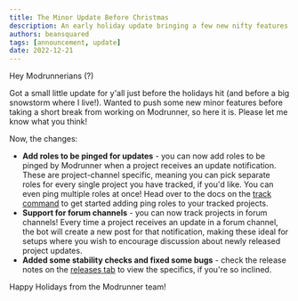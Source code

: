 ```yaml
---
title: The Minor Update Before Christmas
description: An early holiday update bringing a few new nifty features and a couple of bugfixes
authors: beansquared
tags: [announcement, update]
date: 2022-12-21
---
```

Hey Modrunnerians (?)

Got a small little update for y'all just before the holidays hit (and before a big snowstorm where I live!). Wanted to
push some new minor features before taking a short break from working on Modrunner, so here it is. Please let me know
what you think! 

Now, the changes:

- **Add roles to be pinged for updates** - you can now add roles to be pinged by Modrunner when a project receives an
update notification. These are project-channel specific, meaning you can pick separate roles for every single project you
have tracked, if you'd like. You can even ping multiple roles at once! Head over to the docs on the 
[track command](../commands/track) to get started adding ping roles to your tracked projects.
- **Support for forum channels** - you can now track projects in forum channels! Every time a project receives an update
in a forum channel, the bot will create a new post for that notification, making these ideal for setups where you wish to
encourage discussion about newly released project updates.
- **Added some stability checks and fixed some bugs** - check the release notes on the [releases tab](../releases) to view
the specifics, if you're so inclined.

Happy Holidays from the Modrunner team!
